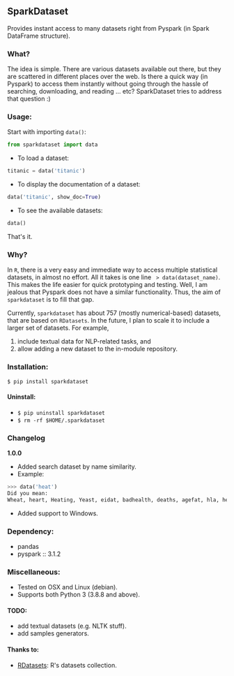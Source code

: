 ## SparkDataset

[comment]: <> ( [![PyPI version]&#40;https://badge.fury.io/py/pydataset.svg&#41;]&#40;http://badge.fury.io/py/pydataset&#41;)

Provides instant access to many datasets right from Pyspark (in Spark DataFrame structure).

### What?

The idea is simple. There are various datasets available out there, but they are scattered in different places over the web.
Is there a quick way (in Pyspark) to access them instantly without going through the hassle of searching, downloading, and reading ... etc?
SparkDataset tries to address that question :)


### Usage:

Start with importing `data()`:
```python
from sparkdataset import data
```
- To load a dataset:
```python
titanic = data('titanic')
```
- To display the documentation of a dataset:
```python
data('titanic', show_doc=True)
```
- To see the available datasets:
```python
data()
```

That's it.


### Why?

In `R`, there is a very easy and immediate way to access multiple statistical datasets,
in almost no effort. All it takes is one line ` > data(dataset_name)`.
This makes the life easier for quick prototyping and testing.
Well, I am jealous that Pyspark does not have a similar functionality.
Thus, the aim of `sparkdataset` is to fill that gap.

Currently, `sparkdataset` has about 757 (mostly numerical-based) datasets, that are based on `RDatasets`.
In the future, I plan to scale it to include a larger set of datasets.
For example,
1) include textual data for NLP-related tasks, and
2) allow adding a new dataset to the in-module repository.


### Installation:

`$ pip install sparkdataset`

#### Uninstall:

- `$ pip uninstall sparkdataset`
- `$ rm -rf $HOME/.sparkdataset`

### Changelog

**1.0.0**

- Added search dataset by name similarity.
- Example:

```python
>>> data('heat')
Did you mean:
Wheat, heart, Heating, Yeast, eidat, badhealth, deaths, agefat, hla, heptathlon, azt
```

- Added support to Windows.

### Dependency:
- pandas
- pyspark :: 3.1.2

### Miscellaneous:

- Tested on OSX and Linux (debian).
- Supports both Python 3 (3.8.8 and above).


#### TODO:
- add textual datasets (e.g. NLTK stuff).
- add samples generators.


#### Thanks to:

- [RDatasets](https://github.com/vincentarelbundock/Rdatasets): R's datasets collection.  